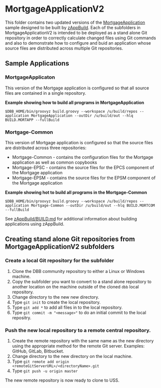 # MortgageApplicationV2
This folder contains two updated versions of the [MortgageApplication](../MortgageApplication) sample designed to be built by [zAppBuild](../zAppBuild).  Each of the subfolders in MortgageApplicationV2 is intended to be deployed as a stand alone Git repository in order to correctly calculate changed files using Git commands and also to demonstrate how to configure and buid an application whose source files are distributed across multiple Git repositories. 

## Sample Applications

### MortgageApplicaton
This version of the Mortgage application is configured so that all source files are contained in a single repository.

**Example showing how to build all programs in MortgageApplication**
```
$DBB_HOME/bin/groovyz build.groovy --workspace /u/build/repos --application MortgageApplication --outDir /u/build/out --hlq BUILD.MORTAPP --fullBuild
```

### Mortgage-Common
This version of Mortgage application is configured so that the source files are distributed across three repositories:
* Mortgage-Common - contains the configuration files for the Mortgage application as well as common copybooks
* Mortgage-EPSC - contains the source files for the EPCS component of the Mortgage application
* Mortgage-EPSM - contains the source files for the EPSM component of the Mortgage application

**Example showing hot to build all programs in the Mortgage-Common**
```
$DBB_HOME/bin/groovyz build.groovy --workspace /u/build/repos --application Mortgage-Common --outDir /u/build/out --hlq BUILD.MORTCOM --fullBuild
```

See [zAppBuild/BUILD.md](../zAppBuild/BUILD.md) for additional information about building applications using zAppBuild.

## Creating stand alone Git repositories from MortgageApplicationV2 subfolders

### Create a local Git repository for the subfolder
1. Clone the DBB community repository to either a Linux or Windows machine.
2. Copy the subfolder you want to convert to a stand alone repository to another location on the machine outside of the cloned `dbb` local repository.
3. Change directory to the new new directory.
4. Type `git init` to create the local repository.
5. Type `git add *` to add all files in to the local repository.
6. Type `git commit -m "<message>"` to do an initial commit to the local repositry.

### Push the new local repository to a remote central repository.
1. Create the remote repository with the same name as the new directory using the appropriate method for the remote Git server. Examples: GitHub, GitLab, Bitbucket.
2. Change directory to the new directory on the local machine.
3. Type `git remote add origin <remoteGitServerURL>/<directoryName>.git`
3. Type `git push -u origin master`

The new remote repository is now ready to clone to USS.
